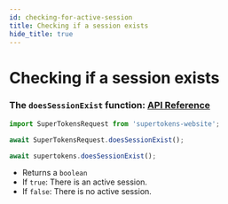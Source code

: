 ```yaml
---
id: checking-for-active-session
title: Checking if a session exists
hide_title: true
---
```


# Checking if a session exists

### The ```doesSessionExist``` function: [API Reference](../api-reference#doessessionexist)

<!--DOCUSAURUS_CODE_TABS-->
<!--Via NPM-->
```ts
import SuperTokensRequest from 'supertokens-website';

await SuperTokensRequest.doesSessionExist();
```
<!--Via script tag-->
```js
await supertokens.doesSessionExist();
```
<!--END_DOCUSAURUS_CODE_TABS-->

- Returns a ```boolean```
- If ```true```: There is an active session.
- If ```false```: There is no active session.

